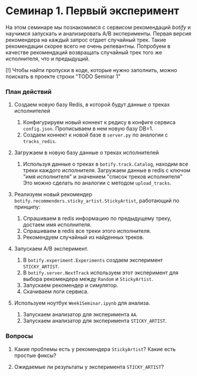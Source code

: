# Семинар 1. Первый эксперимент

На этом семинаре мы познакомимся с сервисом рекомендаций _botify_ и научимся запускать и анализировать A/B эксперименты.
Первая версия рекомендера на каждый запрос отдает случайный трек.
Такие рекомендации скорее всего не очень релевантны.
Попробуем в качестве рекомендаций возвращать случайный трек того же исполнителя, что и предыдущий.

[!] Чтобы найти пропуски в коде, которые нужно заполнить, можно поискать в проекте строки "TODO Seminar 1" 

### План действий

1. Создаем новую базу Redis, в которой будут данные о треках исполнителей
    1. Конфигурируем новый коннект к редису в конфиге сервиса `config.json`. 
       Прописываем в нем новую базу DB=1.
    2. Создаем коннект к новой базе в `server.py` по аналогии с `tracks_redis`.
    
2. Загружаем в новую базу данные о треках исполнителей 
    1. Используя данные о треках в `botify.track.Catalog`, находим все треки каждого исполнителя.
       Загружаем данные в redis с ключом "имя исполнителя" и значением "список треков исполнителя"
       Это можно сделать по аналогии с методом `upload_tracks`.
        
3.  Реализуем новый рекомендер `botify.recommenders.sticky_artist.StickyArtist`, работающий по принципу:
    1. Спрашиваем в redis информацию по предыдущему треку, достаем имя исполнителя.
    2. Спрашиваем в redis все треки этого исполнителя.
    3. Рекомендуем случайный из найденных треков.
    
4. Запускаем A/B эксперимент.
    1. В `botify.experiment.Experiments` создаем эксперимент `STICKY_ARTIST`.
    2. В `botify.server.NextTrack` используем этот эксперимент для выбора рекомендера между `Random` и `StickyArtist`.
    3. Запускаем рекомендер и симулятор.
    4. Скачиваем логи сервиса.
   
4. Используем ноутбук `Week1Seminar.ipynb` для анализа.
    1. Запускаем анализатор для эксперимента `AA`.
    2. Запускаем анализатор для эксперимента `STICKY_ARTIST`.

### Вопросы

1. Какие проблемы есть у рекомендера `StickyArtist`? 
   Какие есть простые фиксы?
   
2. Ожидаемые ли результаты у эксперимента `STICKY_ARTIST`?
